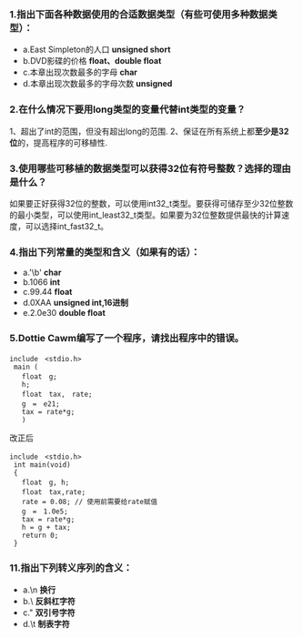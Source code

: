 ### 1.指出下面各种数据使用的合适数据类型（有些可使用多种数据类型）： 
- a.East Simpleton的人口 **unsigned short**
- b.DVD影碟的价格 **float、double float**
- c.本章出现次数最多的字母 **char**
- d.本章出现次数最多的字母次数 **unsigned**

### 2.在什么情况下要用long类型的变量代替int类型的变量？
1、超出了int的范围，但没有超出long的范围.
2、保证在所有系统上都**至少是32位**的，提高程序的可移植性.

### 3.使用哪些可移植的数据类型可以获得32位有符号整数？选择的理由是什么？
如果要正好获得32位的整数，可以使用int32_t类型。要获得可储存至少32位整数的最小类型，可以使用int_least32_t类型。如果要为32位整数提供最快的计算速度，可以选择int_fast32_t。
### 4.指出下列常量的类型和含义（如果有的话）：
- a.'\b' **char**
- b.1066  **int**
- c.99.44 **float**
- d.0XAA **unsigned int,16进制**
- e.2.0e30 **double float**

### 5.Dottie Cawm编写了一个程序，请找出程序中的错误。
```
include　<stdio.h>
 main (
   float　g;　
   h; 
   float　tax,　rate; 
   g　=　e21; 
   tax = rate*g; 
   )
```
改正后
```
include　<stdio.h>
 int main(void)
 {
   float　g, h; 
   float　tax,rate; 
   rate = 0.08; // 使用前需要给rate赋值
   g　=　1.0e5; 
   tax = rate*g; 
   h = g + tax;
   return 0;
 }
```

### 11.指出下列转义序列的含义：
 - a.\n **换行**
 - b.\\ **反斜杠字符**
 - c.\" **双引号字符**
 - d.\t **制表字符**
